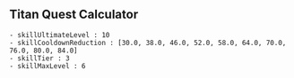 ## Titan Quest Calculator

    - skillUltimateLevel : 10
    - skillCooldownReduction : [30.0, 38.0, 46.0, 52.0, 58.0, 64.0, 70.0, 76.0, 80.0, 84.0]
    - skillTier : 3
    - skillMaxLevel : 6
